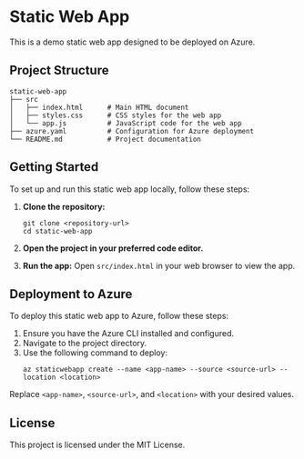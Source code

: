 # Static Web App

This is a demo static web app designed to be deployed on Azure.

## Project Structure

```
static-web-app
├── src
│   ├── index.html      # Main HTML document
│   ├── styles.css      # CSS styles for the web app
│   └── app.js          # JavaScript code for the web app
├── azure.yaml          # Configuration for Azure deployment
└── README.md           # Project documentation
```

## Getting Started

To set up and run this static web app locally, follow these steps:

1. **Clone the repository:**
   ```
   git clone <repository-url>
   cd static-web-app
   ```

2. **Open the project in your preferred code editor.**

3. **Run the app:**
   Open `src/index.html` in your web browser to view the app.

## Deployment to Azure

To deploy this static web app to Azure, follow these steps:

1. Ensure you have the Azure CLI installed and configured.
2. Navigate to the project directory.
3. Use the following command to deploy:
   ```
   az staticwebapp create --name <app-name> --source <source-url> --location <location>
   ```

Replace `<app-name>`, `<source-url>`, and `<location>` with your desired values.

## License

This project is licensed under the MIT License.
